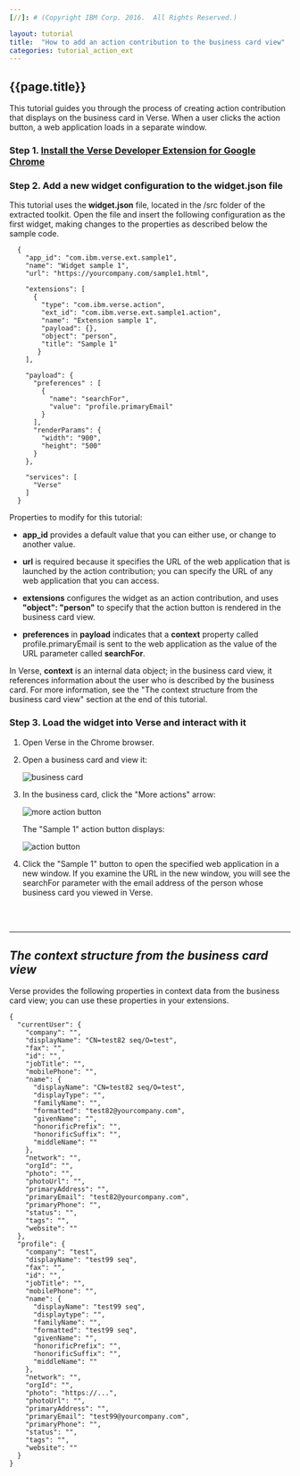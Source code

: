 ```yaml
---
[//]: # (Copyright IBM Corp. 2016.  All Rights Reserved.)

layout: tutorial
title:  "How to add an action contribution to the business card view"
categories: tutorial_action_ext
---
```


## {{page.title}}  

This tutorial guides you through the process of creating action contribution that displays on the business card in Verse. When a user clicks the action button, a web application loads in a separate window.

### Step 1. [Install the Verse Developer Extension for Google Chrome][1]

### Step 2. Add a new widget configuration to the widget.json file

This tutorial uses the __widget.json__ file, located in the /src folder of the extracted toolkit. Open the file and insert the following configuration as the first widget, making changes to the properties as described below the sample code.

```
  {
    "app_id": "com.ibm.verse.ext.sample1",
    "name": "Widget sample 1",
    "url": "https://yourcompany.com/sample1.html",
    
    "extensions": [
      {
        "type": "com.ibm.verse.action",
        "ext_id": "com.ibm.verse.ext.sample1.action",
        "name": "Extension sample 1",
        "payload": {},
        "object": "person",
        "title": "Sample 1"
       }
    ],
    
    "payload": {
      "preferences" : [
        {
          "name": "searchFor",
          "value": "profile.primaryEmail"
        }
      ],
      "renderParams": {
        "width": "900",
        "height": "500"
      }
    },

    "services": [
      "Verse"
    ]
  }
```

Properties to modify for this tutorial:

* __app_id__ provides a default value that you can either use, or change to another value.

* __url__ is required because it specifies the URL of the web application that is launched by the action contribution; you can specify the URL of any web application that you can access.

* __extensions__ configures the widget as an action contribution, and uses __"object": "person"__ to specify that the action button is rendered in the business card view. 

* __preferences__ in __payload__ indicates that a __context__ property called profile.primaryEmail is sent to the web application as the value of the URL parameter called __searchFor__.

In Verse, __context__ is an internal data object; in the business card view, it references information about the user who is described by the business card. For more information, see the "The context structure from the business card view" section at the end of this tutorial.

### Step 3. Load the widget into Verse and interact with it

1. Open Verse in the Chrome browser.

2. Open a business card and view it:

    ![business card]({{site.baseurl}}/tutorials/img/bizcard.png)   

3. In the business card, click the "More actions" arrow:

    ![more action button]({{site.baseurl}}/tutorials/img/bizcard_more_action.png)   

    The "Sample 1" action button displays:

    ![action button]({{site.baseurl}}/tutorials/img/bizcard_action.png)  

4. Click the "Sample 1" button to open the specified web application in a new window. If you examine the URL in the new window, you will see the searchFor parameter with the email address of the person whose business card you viewed in Verse.

<br><br>
<hr>

## _The context structure from the business card view_

Verse provides the following properties in context data from the business card view; you can use these properties in your extensions.

```
{
  "currentUser": {
    "company": "",
    "displayName": "CN=test82 seq/O=test",
    "fax": "",
    "id": "",
    "jobTitle": "",
    "mobilePhone": "",
    "name": {
      "displayName": "CN=test82 seq/O=test",
      "displayType": "",
      "familyName": "",
      "formatted": "test82@yourcompany.com",
      "givenName": "",
      "honorificPrefix": "",
      "honorificSuffix": "",
      "middleName": ""
    },
    "network": "",
    "orgId": "",
    "photo": "",
    "photoUrl": "",
    "primaryAddress": "",
    "primaryEmail": "test82@yourcompany.com",
    "primaryPhone": "",
    "status": "",
    "tags": "",
    "website": ""
  },
  "profile": {
    "company": "test",
    "displayName": "test99 seq",
    "fax": "",
    "id": "",
    "jobTitle": "",
    "mobilePhone": "",
    "name": {
      "displayName": "test99 seq",
      "displaytype": "",
      "familyName": "",
      "formatted": "test99 seq",
      "givenName": "",
      "honorificPrefix": "",
      "honorificSuffix": "",
      "middleName": ""
    },
    "network": "",
    "orgId": "",
    "photo": "https://...",
    "photoUrl": "",
    "primaryAddress": "",
    "primaryEmail": "test99@yourcompany.com",
    "primaryPhone": "",
    "status": "",
    "tags": "",
    "website": ""
  }
}
```

[1]: {{site.baseurl}}/tutorials/ext-install-toolkit.html